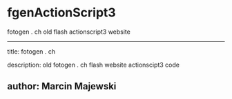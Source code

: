 # fgenActionScript3
fotogen . ch old flash actionscript3 website

---
title: fotogen . ch

description: old fotogen . ch flash website actionscipt3 code 

author: Marcin Majewski
---
